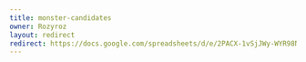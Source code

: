 ```yaml
---
title: monster-candidates
owner: Rozyroz
layout: redirect
redirect: https://docs.google.com/spreadsheets/d/e/2PACX-1vSjJWy-WYR98NMO1wB_q5GPobgCx9_fh3wBLj_XkViz6qyOxgSsIblAzEDHdQ3gltlsD1dI-PiXc5Iu/pubhtml
---
```

